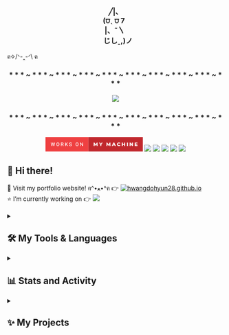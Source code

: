 <p align="center">
   <h3 align="center">
      ╱|、<br>
      (⩌ˎ&nbsp;⩌&nbsp;7&nbsp;&nbsp;<br>
      &nbsp;&nbsp;&nbsp;&nbsp;&nbsp;&nbsp;&nbsp;&nbsp;&nbsp;|、˜〵&nbsp;&nbsp;&nbsp;&nbsp;&nbsp;&nbsp;&nbsp;&nbsp;&nbsp;&nbsp;<br>
      &nbsp;&nbsp;&nbsp;じしˍ,)ノ<br>
   </h3>
</p>
ฅ✧/ᐠ-ꞈ-ᐟ\ ฅ
<p align="center">
   <h3 align="center">* * * ~ * * * ~ * * * ~ * * * ~ * * * ~ * * * ~ * * * ~ * * * ~ * * * ~ * * *</h3>
</p>
<p align="center">
  <!-- Typing SVG by DenverCoder1 - https://github.com/DenverCoder1/readme-typing-svg -->
    <img src="https://readme-typing-svg.demolab.com/?lines=Always%20learning%20new%20things📝;Welcome%20to%20⭐Dohyun's%20Github!🌈&font=Fira%20Code&center=true&width=440&height=45&color=ffffff&vCenter=true&pause=1000&size=22" />
</p>
<p align="center">
   <h3 align="center">* * * ~ * * * ~ * * * ~ * * * ~ * * * ~ * * * ~ * * * ~ * * * ~ * * * ~ * * *</h3>
</p>
<p align="center">
    <img height="33.9px" src="https://github.com/8BitJonny/8BitJonny/blob/master/worksOnMyMachine.svg">
    <img height="33.9px" src="https://forthebadge.com/images/badges/built-with-love.svg">
    <img height="33.9px" src="https://github.com/HwangDoHyun28/HwangDoHyun28/assets/81740134/e6dfb5b4-82dd-4d6b-b0c0-0ef9f9bb61b7">
    <img height="33.9px" src="https://forthebadge.com/images/badges/powered-by-responsibility.svg">
    <img height="33.9px" src="https://forthebadge.com/images/featured/featured-contains-cat-gifs.svg">
    <img height="33.9px" src="https://github.com/HwangDoHyun28/HwangDoHyun28/assets/81740134/1e05357f-8a7a-486c-a4c5-63dd72bae4a6">
</p>

<h2>🍑 Hi there!</h2>
<!--
Visit my portfolio website! ➡ 💎<a href="https://hwangdohyun28.github.io/" target="_blank">hwangdohyun28.github.io</a>💎
-->
<!--<p align="center">
    <img src="https://capsule-render.vercel.app/api?type=soft&height=300&color=000000&text=🌈✨%20Dohyun's%20Github%20✨🌈&fontColor=ffffff&fontSize=56&animation=twinkling" />
</p>-->
💎 Visit my portfolio website! ฅ^•ﻌ•^ฅ
👉 <a href="https://hwangdohyun28.github.io/" target="_blank"><img src="https://img.shields.io/badge/hwangdohyun28.github.io-000000?style=for-the-badge" alt="hwangdohyun28.github.io"></a>
<br>
<!--
I’m currently working on <a href="https://pnucolab.com/">@PNUCOLAB</a> - MSc Candidate
-->
⭐ I’m currently working on
👉 <a href="https://pnucolab.com/" target="_blank"><img src="https://img.shields.io/badge/@PNUCOLAB-000000?style=for-the-badge"/></a>
<br>
<br>
<details> 
  <summary><h2>🛠️ My Tools & Languages</h2></summary>
    <h3>📖 I learned...</h3>
    <img src="https://skillicons.dev/icons?i=py,js,java,html,css,svelte,r,matlab,sass,cs,kotlin,mysql,postgres" />
    <br>
    <img src="https://skillicons.dev/icons?i=powershell,npm,yarn,bash,linux,ubuntu,anaconda,opencv,pytorch,sklearn,tensorflow,tailwind,gcp" />
    <br>
    <img src="https://skillicons.dev/icons?i=git,github,gitlab,visualstudio,vscode,androidstudio,pycharm,eclipse,arduino" />
    <br>
    <img src="https://skillicons.dev/icons?i=figma,ps,ai,sketchup,svg,notion,stackoverflow" />
    
<!-- 
   <a target="_blank"><img src="https://img.shields.io/badge/Python-3776AB?style=for-the-badge&logo=Python&logoColor=FFFFFF"/></a>
   <a target="_blank"><img src="https://img.shields.io/badge/JavaScript-F7DF1E?style=for-the-badge&logo=JavaScript&logoColor=FFFFFF"/></a>
   <a target="_blank"><img src="https://img.shields.io/badge/Java-000000?style=for-the-badge&logo=OpenJDK&logoColor=FFFFFF"/></a>
   <a target="_blank"><img src="https://img.shields.io/badge/html5-E34F26?style=for-the-badge&logo=html5&logoColor=FFFFFF"/></a>
   <a target="_blank"><img src="https://img.shields.io/badge/css3-1572B6?style=for-the-badge&logo=css3&logoColor=FFFFFF"/></a>
   <a target="_blank"><img src="https://img.shields.io/badge/svelte-FF3E00?style=for-the-badge&logo=svelte&logoColor=FFFFFF"/></a>
   <a target="_blank"><img src="https://img.shields.io/badge/R-276DC3?style=for-the-badge&logo=R&logoColor=FFFFFF"/></a>
   <a target="_blank"><img src="https://img.shields.io/badge/MATLAB-071D49?style=for-the-badge"/></a>
   <a target="_blank"><img src="https://img.shields.io/badge/csharp-512BD4?style=for-the-badge&logo=csharp&logoColor=FFFFFF"/></a>
   <a target="_blank"><img src="https://img.shields.io/badge/mysql-4479A1?style=for-the-badge&logo=mysql&logoColor=FFFFFF"/></a>
   <a target="_blank"><img src="https://img.shields.io/badge/starUML-5C2D91?style=for-the-badge"/></a>
   <br>
   <a target="_blank"><img src="https://img.shields.io/badge/googlecolab-F9AB00?style=for-the-badge&logo=googlecolab&logoColor=FFFFFF"/></a>
   <a target="_blank"><img src="https://img.shields.io/badge/github-000000?style=for-the-badge&logo=github&logoColor=FFFFFF"/></a>
   <a target="_blank"><img src="https://img.shields.io/badge/git-F05032?style=for-the-badge&logo=git&logoColor=FFFFFF"/></a>
   <a target="_blank"><img src="https://img.shields.io/badge/visualstudiocode-007ACC?style=for-the-badge&logo=visualstudiocode&logoColor=FFFFFF"/></a>
   <a target="_blank"><img src="https://img.shields.io/badge/linux-FCC624?style=for-the-badge&logo=linux&logoColor=FFFFFF"/></a>
   <a target="_blank"><img src="https://img.shields.io/badge/ubuntu-E95420?style=for-the-badge&logo=ubuntu&logoColor=FFFFFF"/></a>
   <a target="_blank"><img src="https://img.shields.io/badge/anaconda-44A833?style=for-the-badge&logo=anaconda&logoColor=FFFFFF"/></a>
   <br>
   <a target="_blank"><img src="https://img.shields.io/badge/adobephotoshop-31A8FF?style=for-the-badge&logo=adobephotoshop&logoColor=FFFFFF"/></a>
   <a target="_blank"><img src="https://img.shields.io/badge/adobeillustrator-FF9A00?style=for-the-badge&logo=adobeillustrator&logoColor=FFFFFF"/></a>
   <a target="_blank"><img src="https://img.shields.io/badge/clipstudio-A8B9CC?style=for-the-badge"/></a>
   <a target="_blank"><img src="https://img.shields.io/badge/figma-F24E1E?style=for-the-badge&logo=figma&logoColor=FFFFFF"/></a>
   <br>
    -->
    
   <h3>👨‍💻 Currently Studying & Interested in...</h3>
    <img src="https://skillicons.dev/icons?i=angular,c,cpp,django,css,fastapi,htmx,jquery,mongodb,perl,react,ruby,rust,ts,vue" />
    <br>
    <img src="https://skillicons.dev/icons?i=aws,babel,bootstrap,bash,docker,dotnet,flask,flutter,kubernetes,nodejs,pkl,pnpm,raspberrypi,redhat,vim" />
    <br>
    <img src="https://skillicons.dev/icons?i=autocad,blender" />
<!--
   <a target="_blank"><img src="https://img.shields.io/badge/ruby-CC342D?style=for-the-badge&logo=ruby&logoColor=FFFFFF"/></a>
   <a target="_blank"><img src="https://img.shields.io/badge/jekyll-CC0000?style=for-the-badge&logo=jekyll&logoColor=FFFFFF"/></a>
   <a target="_blank"><img src="https://img.shields.io/badge/bootstrap-7952B3?style=for-the-badge&logo=bootstrap&logoColor=FFFFFF"/></a>
   <a target="_blank"><img src="https://img.shields.io/badge/django-092E20?style=for-the-badge&logo=django&logoColor=FFFFFF"/></a>
   <a target="_blank"><img src="https://img.shields.io/badge/unity-000000?style=for-the-badge&logo=unity&logoColor=FFFFFF"/></a>
-->
</details>   
<details> 
  <summary><h2>📊 Stats and Activity</h2></summary>

  <h3>🔥 Streak Stats</h3>

  <!-- GitHub Readme Streak Stats - https://github.com/DenverCoder1/github-readme-streak-stats -->
  <p>
    <a href="https://github.com/DenverCoder1/github-readme-streak-stats">
     <img title="🔥 Get streak stats for your profile at git.io/streak-stats" alt="Dohyun's streak" src="https://streak-stats.demolab.com/?user=HwangDoHyun28&theme=monokai-metallian&hide_border=true"/>
    </a>
  </p>

  <h3>💻 GitHub Profile Stats</h3>

  <!-- https://github.com/anuraghazra/github-readme-stats -->

  <a href="https://github.com/anuraghazra/github-readme-stats"><img alt="Dohyun's Github Stats" src="https://denvercoder1-github-readme-stats.vercel.app/api/?username=HwangDoHyun28&show_icons=true&include_all_commits=true&count_private=true&theme=react&hide_border=true&bg_color=1F222E&title_color=F85D7F&icon_color=F8D866" height="192px"/></a>
  <a href="https://github.com/anuraghazra/github-readme-stats"><img alt="Dohyun's Top Languages" src="https://denvercoder1-github-readme-stats.vercel.app/api/top-langs/?username=HwangDoHyun28&langs_count=8&layout=compact&theme=react&hide_border=true&bg_color=1F222E&title_color=F85D7F&icon_color=F8D866&hide=Jupyter%20Notebook,Roff" height="192px"/></a>
  <br/>

  <a href="https://github.com/ashutosh0071/github-readme-activity-graph"><img alt="Dohyun's Activity Graph" src="https://github-readme-activity-graph.vercel.app/graph/?username=HwangDoHyun28&bg_color=1F222E&color=F8D866&line=F85D7F&point=FFFFFF&hide_border=true" /></a>

<h3>🏆 My GitHub Awards</h3>
  <p align="left">
    <a href="https://github.com/anuraghazra/github-readme-stats"><img alt="Dohyun's Github Stats" src="https://github-profile-trophy.vercel.app/?username=HwangDoHyun28&theme=onedark&no-bg=true&rank=-C"/></a>
 </p>

</details>

<details> 
  <summary><h2>✨ My Projects</h2></summary>

  <!-- Repo info cards - https://github.com/anuraghazra/github-readme-stats -->
  <!-- Small repo cards (fork) - https://github.com/DenverCoder1/github-readme-stats -->
  <p align="left">
    <a href="https://github.com/new-genes/new-genes.github.io"><img width="278" src="https://denvercoder1-github-readme-stats.vercel.app/api/pin/?username=new-genes&repo=new-genes.github.io&theme=react&bg_color=1F222E&title_color=F85D7F&hide_border=true&icon_color=F8D866&show_icons=true" alt="github-readme-streak-stats"></a>
     <a href="https://github.com/pjb7687/byte-of-python"><img width="278" src="https://denvercoder1-github-readme-stats.vercel.app/api/pin/?username=pjb7687&repo=byte-of-python&theme=react&bg_color=1F222E&title_color=F85D7F&hide_border=true&icon_color=F8D866&show_icons=true" alt="github-readme-streak-stats"></a>
     <a href="https://github.com/HwangDoHyun28/miniDrone_narsha"><img width="278" src="https://denvercoder1-github-readme-stats.vercel.app/api/pin/?username=HwangDoHyun28&repo=miniDrone_narsha&theme=react&bg_color=1F222E&title_color=F85D7F&hide_border=true&icon_color=F8D866&show_icons=true" alt="github-readme-streak-stats"></a>
     <a href="https://github.com/HwangDoHyun28/gongbang_app"><img width="278" src="https://denvercoder1-github-readme-stats.vercel.app/api/pin/?username=HwangDoHyun28&repo=gongbang_app&theme=react&bg_color=1F222E&title_color=F85D7F&hide_border=true&icon_color=F8D866&show_icons=true" alt="github-readme-streak-stats"></a>
  <a href="https://github.com/HwangDoHyun28/EX4U"><img width="278" src="https://denvercoder1-github-readme-stats.vercel.app/api/pin/?username=HwangDoHyun28&repo=EX4U&theme=react&bg_color=1F222E&title_color=F85D7F&hide_border=true&icon_color=F8D866&show_icons=true" alt="github-readme-streak-stats"></a>
  <a href="https://github.com/HwangDoHyun28/remember"><img width="278" src="https://denvercoder1-github-readme-stats.vercel.app/api/pin/?username=HwangDoHyun28&repo=remember&theme=react&bg_color=1F222E&title_color=F85D7F&hide_border=true&icon_color=F8D866&show_icons=true" alt="github-readme-streak-stats"></a>
  </p>
  <a href="https://github.com/HwangDoHyun28?tab=repositories&sort=stargazers"><img alt="All Repositories" title="All Repositories" src="https://custom-icon-badges.demolab.com/badge/-Click%20Here%20For%20All%20My%20Repos-1F222E?style=for-the-badge&logoColor=white&logo=repo"/></a>
</details>  

<!--
**HwangDoHyun28/HwangDoHyun28** is a ✨ _special_ ✨ repository because its `README.md` (this file) appears on your GitHub profile.

Here are some ideas to get you started:

- 🔭 I’m currently working on ...
- 🌱 I’m currently learning ...
- 👯 I’m looking to collaborate on ...
- 🤔 I’m looking for help with ...
- 💬 Ask me about ...
- 📫 How to reach me: ...
- 😄 Pronouns: ...
- ⚡ Fun fact: ...
-->
